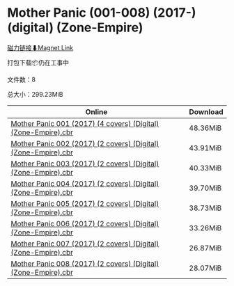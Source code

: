 # Mother Panic (001-008) (2017-) (digital) (Zone-Empire)

[磁力链接⬇Magnet Link](magnet:?xt=urn:btih:f7282d1c7fc258c422098bdd01d102d27f572dfa&dn=Mother%20Panic%20%28001-008%29%20%282017-%29%20%28digital%29%20%28Zone-Empire%29)

打包下载📦仍在工事中

文件数：8

总大小：299.23MiB

Online | Download
--- | ---
[Mother Panic 001 (2017) (4 covers) (Digital) (Zone-Empire).cbr](https://github.com/alicewish/markdown/blob/master/comic/Mother-Panic-001-2017-4-covers-Digital-Zone-Empire-cbr.md) | 48.36MiB
[Mother Panic 002 (2017) (2 covers) (Digital) (Zone-Empire).cbr](https://github.com/alicewish/markdown/blob/master/comic/Mother-Panic-002-2017-2-covers-Digital-Zone-Empire-cbr.md) | 43.91MiB
[Mother Panic 003 (2017) (2 covers) (Digital) (Zone-Empire).cbr](https://github.com/alicewish/markdown/blob/master/comic/Mother-Panic-003-2017-2-covers-Digital-Zone-Empire-cbr.md) | 40.33MiB
[Mother Panic 004 (2017) (2 covers) (Digital) (Zone-Empire).cbr](https://github.com/alicewish/markdown/blob/master/comic/Mother-Panic-004-2017-2-covers-Digital-Zone-Empire-cbr.md) | 39.70MiB
[Mother Panic 005 (2017) (2 covers) (Digital) (Zone-Empire).cbr](https://github.com/alicewish/markdown/blob/master/comic/Mother-Panic-005-2017-2-covers-Digital-Zone-Empire-cbr.md) | 38.73MiB
[Mother Panic 006 (2017) (2 covers) (Digital) (Zone-Empire).cbr](https://github.com/alicewish/markdown/blob/master/comic/Mother-Panic-006-2017-2-covers-Digital-Zone-Empire-cbr.md) | 33.26MiB
[Mother Panic 007 (2017) (2 covers) (Digital) (Zone-Empire).cbr](https://github.com/alicewish/markdown/blob/master/comic/Mother-Panic-007-2017-2-covers-Digital-Zone-Empire-cbr.md) | 26.87MiB
[Mother Panic 008 (2017) (2 covers) (Digital) (Zone-Empire).cbr](https://github.com/alicewish/markdown/blob/master/comic/Mother-Panic-008-2017-2-covers-Digital-Zone-Empire-cbr.md) | 28.07MiB